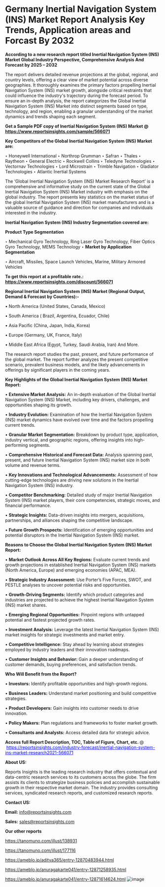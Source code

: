 # Germany Inertial Navigation System (INS) Market Report Analysis Key Trends, Application areas and Forcast By 2032

<strong>According to a new research report titled Inertial Navigation System (INS) Market Global Industry Perspective, Comprehensive Analysis And Forecast by 2025 – 2032</strong>

The report delivers detailed revenue projections at the global, regional, and country levels, offering a clear view of market potential across diverse geographies. It thoroughly examines the primary factors propelling Inertial Navigation System (INS) market growth, alongside critical restraints that could influence the industry's trajectory during the forecast period. To ensure an in-depth analysis, the report categorizes the Global Inertial Navigation System (INS) Market into distinct segments based on type, technology, and region, enabling a granular understanding of the market dynamics and trends shaping each segment.

<strong>Get a Sample PDF copy of Inertial Navigation System (INS) Market </strong><strong>@<a href=https://www.reportsinsights.com/sample/566071 style=color:#0000ff;> https://www.reportsinsights.com/sample/566071</a></strong></font>

<strong>Key Competitors of the Global Inertial Navigation System (INS) Market are:</strong>

‣ Honeywell International
‣ Northrop Grumman
‣ Safran
‣ Thales
‣ Raytheon
‣ General Electric
‣ Rockwell Collins
‣ Teledyne Technologies
‣ Vectornav Technologies
‣ Lord Microstrain
‣ Trimble Navigation
‣ Gladiator Technologies
‣ Atlantic Inertial Systems

The ‘Global Inertial Navigation System (INS) Market Research Report’ is a comprehensive and informative study on the current state of the Global Inertial Navigation System (INS) Market industry with emphasis on the global industry. The report presents key statistics on the market status of the global Inertial Navigation System (INS) market manufacturers and is a valuable source of guidance and direction for companies and individuals interested in the industry.

<strong>Inertial Navigation System (INS) Industry Segmentation covered are:</strong>

<strong>Product Type Segmentation</strong>

‣ Mechanical Gyro Technology, Ring Laser Gyro Technology, Fiber Optics Gyro Technology, MEMS Technology
‣ 
<strong>Market by Application Segmentation</strong>

‣ Aircraft, Missiles, Space Launch Vehicles, Marine, Military Armored Vehicles

<strong>To get this report at a profitable rate.: <a href=https://www.reportsinsights.com/discount/566071 style=color:#0000ff;>https://www.reportsinsights.com/discount/566071</a></strong></font>

<strong>Regional Inertial Navigation System (INS) Market (Regional Output, Demand &amp; Forecast by Countries):-</strong>

• North America (United States, Canada, Mexico)

• South America ( Brazil, Argentina, Ecuador, Chile)

• Asia Pacific (China, Japan, India, Korea)

• Europe (Germany, UK, France, Italy)

• Middle East Africa (Egypt, Turkey, Saudi Arabia, Iran) And More.

The research report studies the past, present, and future performance of the global market. The report further analyzes the present competitive scenario, prevalent business models, and the likely advancements in offerings by significant players in the coming years.

<strong>Key Highlights of the Global Inertial Navigation System (INS) Market Report:</strong>

• <strong>Extensive Market Analysis:</strong> An in-depth evaluation of the Global Inertial Navigation System (INS) Market, including key drivers, challenges, and opportunities shaping its growth.

• <strong>Industry Evolution:</strong> Examination of how the Inertial Navigation System (INS) market dynamics have evolved over time and the factors propelling current trends.

• <strong>Granular Market Segmentation:</strong> Breakdown by product type, application, industry vertical, and geographic regions, offering insights into high-performing segments.

• <strong>Comprehensive Historical and Forecast Data:</strong> Analysis spanning past, present, and future Inertial Navigation System (INS) market size in both volume and revenue terms.

• <strong>Key Innovations and Technological Advancements:</strong> Assessment of how cutting-edge technologies are driving new solutions in the Inertial Navigation System (INS) industry.

• <strong>Competitor Benchmarking:</strong> Detailed study of major Inertial Navigation System (INS) market players, their core competencies, strategic moves, and financial performance.

• <strong>Strategic Insights:</strong> Data-driven insights into mergers, acquisitions, partnerships, and alliances shaping the competitive landscape.

• <strong>Future Growth Prospects:</strong> Identification of emerging opportunities and potential disruptors in the Inertial Navigation System (INS) market.

<strong>Reasons to Choose the Global Inertial Navigation System (INS) Market Report:</strong>

• <strong>Market Outlook Across All Key Regions:</strong> Evaluate current trends and growth projections in established Inertial Navigation System (INS) markets (North America, Europe) and emerging economies (APAC, MEA).

• <strong>Strategic Industry Assessment:</strong> Use Porter’s Five Forces, SWOT, and PESTLE analyses to uncover potential risks and opportunities.

• <strong>Growth-Driving Segments:</strong> Identify which product categories and industries are projected to achieve the highest Inertial Navigation System (INS) market shares.

• <strong>Emerging Regional Opportunities:</strong> Pinpoint regions with untapped potential and fastest projected growth rates.

• <strong>Investment Analysis:</strong> Leverage the latest Inertial Navigation System (INS) market insights for strategic investments and market entry.

• <strong>Competitive Intelligence:</strong> Stay ahead by learning about strategies employed by industry leaders and their innovation roadmaps.

• <strong>Customer Insights and Behavior:</strong> Gain a deeper understanding of customer demands, buying preferences, and satisfaction trends.

<strong>Who Will Benefit from the Report?</strong>

• <strong>Investors:</strong> Identify profitable opportunities and high-growth regions.

• <strong>Business Leaders:</strong> Understand market positioning and build competitive strategies.

• <strong>Product Developers:</strong> Gain insights into customer needs to drive innovation.

• <strong>Policy Makers:</strong> Plan regulations and frameworks to foster market growth.

• <strong>Consultants and Analysts:</strong> Access detailed data for strategic advice.
</ul>
<strong>Access full Report Description, TOC, Table of Figure, Chart, etc. </strong>@  <a href=https://reportsinsights.com/industry-forecast/inertial-navigation-system-ins-market-research2021-566071 style=color:#0000ff;>https://reportsinsights.com/industry-forecast/inertial-navigation-system-ins-market-research2021-566071</a></font>

<strong><strong>About US</strong>:</strong>

Reports Insights is the leading research industry that offers contextual and data-centric research services to its customers across the globe. The firm assists its clients to strategize business policies and accomplish sustainable growth in their respective market domain. The industry provides consulting services, syndicated research reports, and customized research reports.

<strong>Contact US:</strong>

<p class=""""><b>Email:</b> <a href=mailto:info@reportsinsights.com>info@reportsinsights.com</a></p>
<p class=""""><b>Sales:</b> <a href=mailto:sales@reportsinsights.com>sales@reportsinsights.com</a></p>

<strong>Our other reports</strong>

<a href=https://tanomuno.com/illust/138931>https://tanomuno.com/illust/138931</a>

<a href=https://tanomuno.com/illust/177116>https://tanomuno.com/illust/177116</a>

<a href=https://ameblo.jp/aditya365/entry-12870483944.html>https://ameblo.jp/aditya365/entry-12870483944.html</a>

<a href=https://ameblo.jp/anuragakarte041/entry-12871258935.html>https://ameblo.jp/anuragakarte041/entry-12871258935.html</a>

<a href=https://ameblo.jp/anuragakarte041/entry-12871614624.html>https://ameblo.jp/anuragakarte041/entry-12871614624.html</a>
![image](https://github.com/user-attachments/assets/8a2d7b7c-3172-46ad-94f0-a4d8a9d7ec7e)
